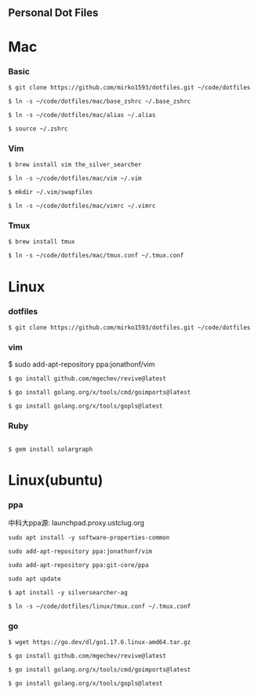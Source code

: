 ## Personal Dot Files 

# Mac
### Basic
```
$ git clone https://github.com/mirko1593/dotfiles.git ~/code/dotfiles

$ ln -s ~/code/dotfiles/mac/base_zshrc ~/.base_zshrc

$ ln -s ~/code/dotfiles/mac/alias ~/.alias

$ source ~/.zshrc
```

### Vim
```
$ brew install vim the_silver_searcher

$ ln -s ~/code/dotfiles/mac/vim ~/.vim

$ mkdir ~/.vim/swapfiles

$ ln -s ~/code/dotfiles/mac/vimrc ~/.vimrc

```

### Tmux
```
$ brew install tmux

$ ln -s ~/code/dotfiles/mac/tmux.conf ~/.tmux.conf
```

# Linux

### dotfiles
```
$ git clone https://github.com/mirko1593/dotfiles.git ~/code/dotfiles
```

### vim

$ sudo add-apt-repository ppa:jonathonf/vim

```
$ go install github.com/mgechev/revive@latest

$ go install golang.org/x/tools/cmd/goimports@latest

$ go install golang.org/x/tools/gopls@latest
```

### Ruby
```

$ gem install solargraph

```

# Linux(ubuntu)
### ppa
中科大ppa源: launchpad.proxy.ustclug.org
```  
sudo apt install -y software-properties-common

sudo add-apt-repository ppa:jonathonf/vim

sudo add-apt-repository ppa:git-core/ppa

sudo apt update

```

```
$ apt install -y silversearcher-ag

$ ln -s ~/code/dotfiles/linux/tmux.conf ~/.tmux.conf
```

### go
```
$ wget https://go.dev/dl/go1.17.6.linux-amd64.tar.gz

$ go install github.com/mgechev/revive@latest

$ go install golang.org/x/tools/cmd/goimports@latest

$ go install golang.org/x/tools/gopls@latest

```
